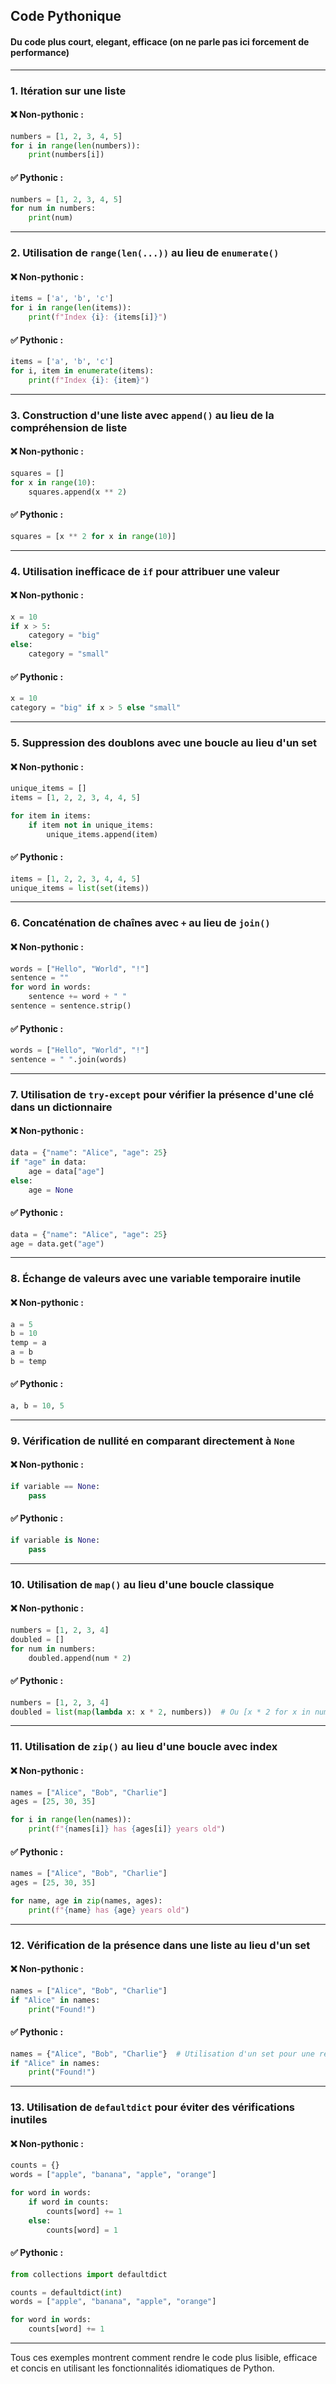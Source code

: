 ## **Code Pythonique**

#### Du code plus court, elegant, efficace (on ne parle pas ici forcement de performance)

---

### 1. **Itération sur une liste**
#### ❌ Non-pythonic :
```python
numbers = [1, 2, 3, 4, 5]
for i in range(len(numbers)):
    print(numbers[i])
```
#### ✅ Pythonic :
```python
numbers = [1, 2, 3, 4, 5]
for num in numbers:
    print(num)
```
---

### 2. **Utilisation de `range(len(...))` au lieu de `enumerate()`**
#### ❌ Non-pythonic :
```python
items = ['a', 'b', 'c']
for i in range(len(items)):
    print(f"Index {i}: {items[i]}")
```
#### ✅ Pythonic :
```python
items = ['a', 'b', 'c']
for i, item in enumerate(items):
    print(f"Index {i}: {item}")
```
---

### 3. **Construction d'une liste avec `append()` au lieu de la compréhension de liste**
#### ❌ Non-pythonic :
```python
squares = []
for x in range(10):
    squares.append(x ** 2)
```
#### ✅ Pythonic :
```python
squares = [x ** 2 for x in range(10)]
```
---

### 4. **Utilisation inefficace de `if` pour attribuer une valeur**
#### ❌ Non-pythonic :
```python
x = 10
if x > 5:
    category = "big"
else:
    category = "small"
```
#### ✅ Pythonic :
```python
x = 10
category = "big" if x > 5 else "small"
```
---

### 5. **Suppression des doublons avec une boucle au lieu d'un set**
#### ❌ Non-pythonic :
```python
unique_items = []
items = [1, 2, 2, 3, 4, 4, 5]

for item in items:
    if item not in unique_items:
        unique_items.append(item)
```
#### ✅ Pythonic :
```python
items = [1, 2, 2, 3, 4, 4, 5]
unique_items = list(set(items))
```
---

### 6. **Concaténation de chaînes avec `+` au lieu de `join()`**
#### ❌ Non-pythonic :
```python
words = ["Hello", "World", "!"]
sentence = ""
for word in words:
    sentence += word + " "
sentence = sentence.strip()
```
#### ✅ Pythonic :
```python
words = ["Hello", "World", "!"]
sentence = " ".join(words)
```
---

### 7. **Utilisation de `try-except` pour vérifier la présence d'une clé dans un dictionnaire**
#### ❌ Non-pythonic :
```python
data = {"name": "Alice", "age": 25}
if "age" in data:
    age = data["age"]
else:
    age = None
```
#### ✅ Pythonic :
```python
data = {"name": "Alice", "age": 25}
age = data.get("age")
```
---

### 8. **Échange de valeurs avec une variable temporaire inutile**
#### ❌ Non-pythonic :
```python
a = 5
b = 10
temp = a
a = b
b = temp
```
#### ✅ Pythonic :
```python
a, b = 10, 5
```
---

### 9. **Vérification de nullité en comparant directement à `None`**
#### ❌ Non-pythonic :
```python
if variable == None:
    pass
```
#### ✅ Pythonic :
```python
if variable is None:
    pass
```
---

### 10. **Utilisation de `map()` au lieu d'une boucle classique**
#### ❌ Non-pythonic :
```python
numbers = [1, 2, 3, 4]
doubled = []
for num in numbers:
    doubled.append(num * 2)
```
#### ✅ Pythonic :
```python
numbers = [1, 2, 3, 4]
doubled = list(map(lambda x: x * 2, numbers))  # Ou [x * 2 for x in numbers]
```
---

### 11. **Utilisation de `zip()` au lieu d'une boucle avec index**
#### ❌ Non-pythonic :
```python
names = ["Alice", "Bob", "Charlie"]
ages = [25, 30, 35]

for i in range(len(names)):
    print(f"{names[i]} has {ages[i]} years old")
```
#### ✅ Pythonic :
```python
names = ["Alice", "Bob", "Charlie"]
ages = [25, 30, 35]

for name, age in zip(names, ages):
    print(f"{name} has {age} years old")
```
---

### 12. **Vérification de la présence dans une liste au lieu d'un set**
#### ❌ Non-pythonic :
```python
names = ["Alice", "Bob", "Charlie"]
if "Alice" in names:
    print("Found!")
```
#### ✅ Pythonic :
```python
names = {"Alice", "Bob", "Charlie"}  # Utilisation d'un set pour une recherche rapide
if "Alice" in names:
    print("Found!")
```
---

### 13. **Utilisation de `defaultdict` pour éviter des vérifications inutiles**
#### ❌ Non-pythonic :
```python
counts = {}
words = ["apple", "banana", "apple", "orange"]

for word in words:
    if word in counts:
        counts[word] += 1
    else:
        counts[word] = 1
```
#### ✅ Pythonic :
```python
from collections import defaultdict

counts = defaultdict(int)
words = ["apple", "banana", "apple", "orange"]

for word in words:
    counts[word] += 1
```
---

Tous ces exemples montrent comment rendre le code plus lisible, efficace et concis en utilisant les fonctionnalités idiomatiques de Python.